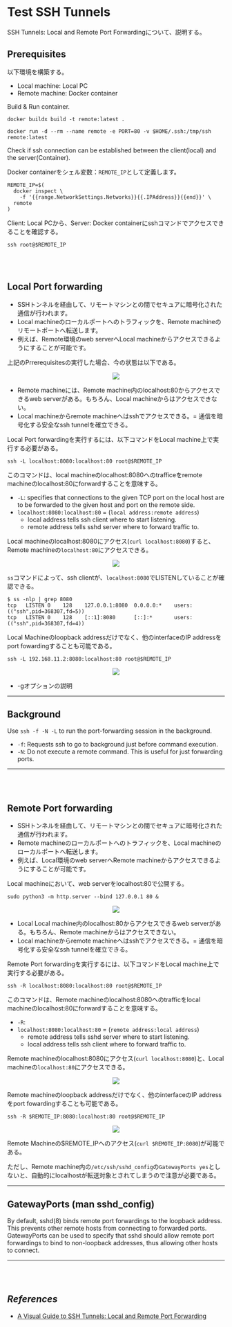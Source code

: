 # Test SSH Tunnels

SSH Tunnels: Local and Remote Port Forwardingについて、説明する。

## Prerequisites

以下環境を構築する。

* Local machine: Local PC
* Remote machine: Docker container 

Build & Run container.

```
docker buildx build -t remote:latest .
```

```
docker run -d --rm --name remote -e PORT=80 -v $HOME/.ssh:/tmp/ssh remote:latest
```

Check if ssh connection can be established between the client(local) and the server(Container).

Docker containerをシェル変数：`REMOTE_IP`として定義します。

```
REMOTE_IP=$(
  docker inspect \
    -f '{{range.NetworkSettings.Networks}}{{.IPAddress}}{{end}}' \
  remote
)
```

Client: Local PCから、Server: Docker containerにsshコマンドでアクセスできることを確認する。

```
ssh root@$REMOTE_IP
```

<br></br>

## Local Port forwarding

* SSHトンネルを経由して、リモートマシンとの間でセキュアに暗号化された通信が行われます。
* Local machineのローカルポートへのトラフィックを、Remote machineのリモートポートへ転送します。
* 例えば、Remote環境のweb serverへLocal machineからアクセスできるようにすることが可能です。

上記のPrrerequisitesの実行した場合、今の状態は以下である。

<div align="center">
<img src="./ssh1.svg">
</div>

* Remote machineには、Remote machine内のlocalhost:80からアクセスできるweb serverがある。もちろん、Local machineからはアクセスできない。
* Local machineからremote machineへはsshでアクセスできる。= 通信を暗号化する安全なssh tunnelを確立できる。

Local Port forwardingを実行するには、以下コマンドをLocal machine上で実行する必要がある。

```
ssh -L localhost:8080:localhost:80 root@$REMOTE_IP
```

このコマンドは、local machineのlocalhost:8080へのtrafficeをremote machineのlocalhost:80にforwardすることを意味する。

* `-L`: specifies that connections to the given TCP port on the local host are to be forwarded to the given host and port on the remote side.
* `localhost:8080:localhost:80` = (`local address:remote address`)
  * local address tells ssh client where to start listening.
  * remote address tells sshd server where to forward traffic to.

Local machineのlocalhost:8080にアクセス(`curl localhost:8080`)すると、Remote machineの`localhost:80`にアクセスできる。

<div align="center">
<img src="./ssh2.svg">
</div>

`ss`コマンドによって、ssh clientが、`localhost:8080`でLISTENしていることが確認できる。

```
$ ss -nlp | grep 8080
tcp   LISTEN 0    128    127.0.0.1:8080  0.0.0.0:*    users:(("ssh",pid=368307,fd=5))                                 
tcp   LISTEN 0    128    [::1]:8080      [::]:*       users:(("ssh",pid=368307,fd=4))  
```

Local Machineのloopback addressだけでなく、他のinterfaceのIP addressをport fowardingすることも可能である。

```
ssh -L 192.168.11.2:8080:localhost:80 root@$REMOTE_IP
```

<div align="center">
<img src="./ssh3.svg">
</div>

* -gオプションの説明

-----
Background
--

Use `ssh -f -N -L` to run the port-forwarding session in the background.

* `-f`: Requests ssh to go to background just before command execution.
* `-N`: Do not execute a remote command.  This is useful for just forwarding ports.
-----

<br></br>

## Remote Port forwarding

* SSHトンネルを経由して、リモートマシンとの間でセキュアに暗号化された通信が行われます。
* Remote machineのローカルポートへのトラフィックを、Local machineのローカルポートへ転送します。
* 例えば、Local環境のweb serverへRemote machineからアクセスできるようにすることが可能です。

Local machineにおいて、web serverをlocalhost:80で公開する。

```
sudo python3 -m http.server --bind 127.0.0.1 80 &
```

<div align="center">
<img src="./ssh4.svg">
</div>

* Local Local machine内のlocalhost:80からアクセスできるweb serverがある。もちろん、Remote machineからはアクセスできない。
* Local machineからremote machineへはsshでアクセスできる。= 通信を暗号化する安全なssh tunnelを確立できる。

Remote Port forwardingを実行するには、以下コマンドをLocal machine上で実行する必要がある。

```
ssh -R localhost:8080:localhost:80 root@$REMOTE_IP
```

このコマンドは、Remote machineのlocalhost:8080へのtrafficをlocal machineのlocalhost:80にforwardすることを意味する。

* `-R`: 
* `localhost:8080:localhost:80` = (`remote address:local address`)
  * remote address tells sshd server where to start listening.
  * local address  tells ssh client where to forward traffic to.

Remote machineのlocalhost:8080にアクセス(`curl localhost:8080`)と、Local machineの`localhost:80`にアクセスできる。

<div align="center">
<img src="./ssh5.svg">
</div>

Remote machineのloopback addressだけでなく、他のinterfaceのIP addressをport fowardingすることも可能である。

```
ssh -R $REMOTE_IP:8080:localhost:80 root@$REMOTE_IP
```

<div align="center">
<img src="./ssh6.svg">
</div>

Remote Machineの$REMOTE_IPへのアクセス(`curl $REMOTE_IP:8080`)が可能である。

ただし、Remote machine内の`/etc/ssh/sshd_config`の`GatewayPorts yes`としないと、自動的にlocalhostが転送対象とされてしまうので注意が必要である。

-----
GatewayPorts (man sshd_config)
--

By default, sshd(8) binds remote port forwardings to the loopback address. This prevents other remote hosts from connecting to forwarded ports. GatewayPorts can be used to specify that sshd should allow remote port forwardings to bind to non-loopback addresses, thus allowing other hosts to connect.

-----

<br></br>

## _References_

* [A Visual Guide to SSH Tunnels: Local and Remote Port Forwarding](https://iximiuz.com/en/posts/ssh-tunnels/)